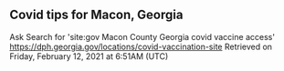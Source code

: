 ## Covid tips for Macon, Georgia

Ask Search for 'site:gov Macon County Georgia covid vaccine access'
https://dph.georgia.gov/locations/covid-vaccination-site
Retrieved on Friday, February 12, 2021 at 6:51AM (UTC)